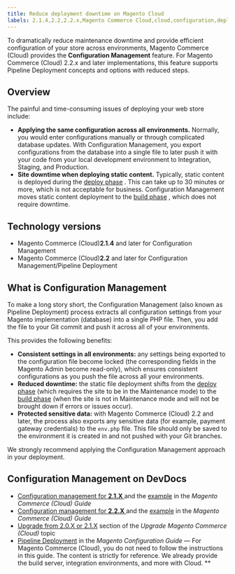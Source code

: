 ```yaml
---
title: Reduce deployment downtime on Magento Cloud
labels: 2.1.4,2.2,2.2.x,Magento Commerce Cloud,cloud,configuration,deployment,downtime,how to,management,pipeline
---
```


To dramatically reduce maintenance downtime and provide efficient configuration of your store across environments, Magento Commerce (Cloud) provides the **Configuration Management** feature. For Magento Commerce (Cloud) 2.2.x and later implementations, this feature supports Pipeline Deployment concepts and options with reduced steps.

## Overview

The painful and time-consuming issues of deploying your web store include:

* **Applying the same configuration across all environments.** Normally, you would enter configurations manually or through complicated database updates. With Configuration Management, you export configurations from the database into a single file to later push it with your code from your local development environment to Integration, Staging, and Production.
* **Site downtime when deploying static content.** Typically, static content is deployed during the [deploy phase](http://devdocs.magento.com/guides/v2.2/cloud/reference/discover-deploy.html#cloud-deploy-over-phases-hook) . This can take up to 30 minutes or more, which is not acceptable for business. Configuration Management moves static content deployment to the [build phase](http://devdocs.magento.com/guides/v2.2/cloud/reference/discover-deploy.html#cloud-deploy-over-phases-build) , which does not require downtime.

## Technology versions

* Magento Commerce (Cloud)**2.1.4** and later for Configuration Management
* Magento Commerce (Cloud)**2.2** and later for Configuration Management/Pipeline Deployment

## What is Configuration Management

To make a long story short, the Configuration Management (also known as Pipeline Deployment) process extracts all configuration settings from your Magento implementation (database) into a single PHP file. Then, you add the file to your Git commit and push it across all of your environments.

This provides the following benefits:

* **Consistent settings in all environments:** any settings being exported to the configuration file become locked (the corresponding fields in the Magento Admin become read-only), which ensures consistent configurations as you push the file across all your environments.
* **Reduced downtime:** the static file deployment shifts from the [deploy phase](http://devdocs.magento.com/guides/v2.2/cloud/reference/discover-deploy.html#cloud-deploy-over-phases-hook) (which requires the site to be in the Maintenance mode) to the [build phase](http://devdocs.magento.com/guides/v2.2/cloud/reference/discover-deploy.html#cloud-deploy-over-phases-build) (when the site is not in Maintenance mode and will not be brought down if errors or issues occur).
* **Protected sensitive data:** with Magento Commerce (Cloud) 2.2 and later, the process also exports any sensitive data (for example, payment gateway credentials) to the `env.php` file. This file should only be saved to the environment it is created in and not pushed with your Git branches.

We strongly recommend applying the Configuration Management approach in your deployment.

## Configuration Management on DevDocs

* [Configuration management for **2.1.X** ](http://devdocs.magento.com/guides/v2.1/cloud/live/sens-data-over.html) and the [example](http://devdocs.magento.com/guides/v2.1/cloud/live/sens-data-initial.html) in the *Magento Commerce (Cloud) Guide*
* [Configuration management for **2.2.X** ](http://devdocs.magento.com/guides/v2.2/cloud/live/sens-data-over.html) and the [example](http://devdocs.magento.com/guides/v2.2/cloud/live/sens-data-initial.html) in the *Magento Commerce (Cloud) Guide*
* [Upgrade from 2.0.X or 2.1.X](http://devdocs.magento.com/guides/v2.2/cloud/project/project-upgrade.html#old-version) section of the *Upgrade Magento Commerce (Cloud)* topic
* [Pipeline Deployment](http://devdocs.magento.com/guides/v2.2/config-guide/deployment/) in the *Magento Configuration Guide* — For Magento Commerce (Cloud), you do not need to follow the instructions in this guide. The content is strictly for reference. We already provide the build server, integration environments, and more with Cloud. **
